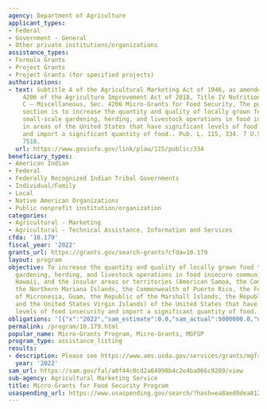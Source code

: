 ```yaml
---
agency: Department of Agriculture
applicant_types:
- Federal
- Government - General
- Other private institutions/organizations
assistance_types:
- Formula Grants
- Project Grants
- Project Grants (for specified projects)
authorizations:
- text: Subtitle A of the Agricultural Marketing Act of 1946, as amended under section
    4206 of the Agriculture Improvement Act of 2018, Title IV Nutrition, Subtitle
    C – Miscellaneous, Sec. 4206 Micro-Grants for Food Security, The purpose of this
    section is to increase the quantity and quality of locally grown food through
    small-scale gardening, herding, and livestock operations in food insecure communities
    in areas of the United States that have significant levels of food insecurity
    and import a significant quantity of food.. Pub. L. 115, 334. 7 U.S.C. &sect;
    7518.
  url: https://www.govinfo.gov/link/plaw/115/public/334
beneficiary_types:
- American Indian
- Federal
- Federally Recognized Indian Tribal Governments
- Individual/Family
- Local
- Native American Organizations
- Public nonprofit institution/organization
categories:
- Agricultural - Marketing
- Agricultural - Technical Assistance, Information and Services
cfda: '10.179'
fiscal_year: '2022'
grants_url: https://grants.gov/search-grants?cfda=10.179
layout: program
objective: To increase the quantity and quality of locally grown food through small-scale
  gardening, herding, and livestock operations in food insecure communities in Alaska,
  Hawaii, and the insular areas or territories (American Samoa, the Commonwealth of
  the Northern Mariana Islands, the Commonwealth of Puerto Rico, the Federated States
  of Micronesia, Guam, the Republic of the Marshall Islands, the Republic of Palau,
  and the United States Virgin Islands) of the United States that have significant
  levels of food insecurity and import a significant quantity of food.
obligations: '[{"x":"2022","sam_estimate":0.0,"sam_actual":5000000.0,"usa_spending_actual":4714285.72},{"x":"2023","sam_estimate":8000000.0,"sam_actual":0.0,"usa_spending_actual":7600000.0},{"x":"2024","sam_estimate":7000000.0,"sam_actual":0.0,"usa_spending_actual":0.0}]'
permalink: /program/10.179.html
popular_name: Micro-Grants Program, Micro-Grants, MGFSP
program_type: assistance_listing
results:
- description: Please see https://www.ams.usda.gov/services/grants/mgfsp/awards
  year: '2022'
sam_url: https://sam.gov/fal/a0f44c0cd2a64990b4c2e4ba066c9289/view
sub-agency: Agricultural Marketing Service
title: Micro-Grants for Food Security Program
usaspending_url: https://www.usaspending.gov/search/?hash=ea8aed0dea812a87223ff93f5efa72d6
---
```

